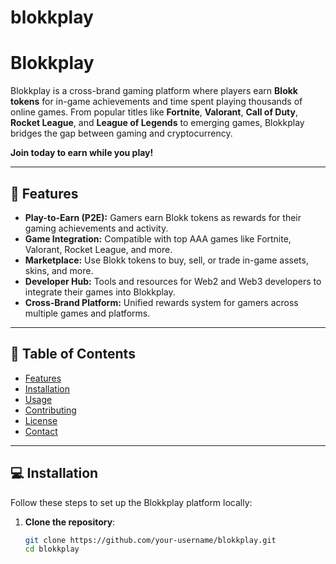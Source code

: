 # blokkplay


# Blokkplay

Blokkplay is a cross-brand gaming platform where players earn **Blokk tokens** for in-game achievements and time spent playing thousands of online games. From popular titles like **Fortnite**, **Valorant**, **Call of Duty**, **Rocket League**, and **League of Legends** to emerging games, Blokkplay bridges the gap between gaming and cryptocurrency.

**Join today to earn while you play!**

---

## 🚀 Features

- **Play-to-Earn (P2E):** Gamers earn Blokk tokens as rewards for their gaming achievements and activity.
- **Game Integration:** Compatible with top AAA games like Fortnite, Valorant, Rocket League, and more.
- **Marketplace:** Use Blokk tokens to buy, sell, or trade in-game assets, skins, and more.
- **Developer Hub:** Tools and resources for Web2 and Web3 developers to integrate their games into Blokkplay.
- **Cross-Brand Platform:** Unified rewards system for gamers across multiple games and platforms.

---

## 📖 Table of Contents

- [Features](#-features)
- [Installation](#-installation)
- [Usage](#-usage)
- [Contributing](#-contributing)
- [License](#-license)
- [Contact](#-contact)

---

## 💻 Installation

Follow these steps to set up the Blokkplay platform locally:

1. **Clone the repository**:
   ```bash
   git clone https://github.com/your-username/blokkplay.git
   cd blokkplay
